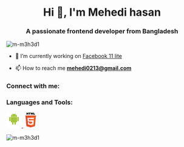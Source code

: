 <h1 align="center">Hi 👋, I'm Mehedi hasan</h1>
<h3 align="center">A passionate frontend developer from Bangladesh</h3>

<p align="left"> <img src="https://komarev.com/ghpvc/?username=m-m3h3d1&label=Profile%20views&color=0e75b6&style=flat" alt="m-m3h3d1" /> </p>

- 🔭 I’m currently working on [Facebook 11 lite](https://github.com/m-m3h3d1/Facebook-11-lite)

- 📫 How to reach me **mehedi0213@gmail.com**

<h3 align="left">Connect with me:</h3>
<p align="left">
</p>

<h3 align="left">Languages and Tools:</h3>
<p align="left"> <a href="https://developer.android.com" target="_blank" rel="noreferrer"> <img src="https://raw.githubusercontent.com/devicons/devicon/master/icons/android/android-original-wordmark.svg" alt="android" width="40" height="40"/> </a> <a href="https://www.w3.org/html/" target="_blank" rel="noreferrer"> <img src="https://raw.githubusercontent.com/devicons/devicon/master/icons/html5/html5-original-wordmark.svg" alt="html5" width="40" height="40"/> </a> </p>

<p><img align="center" src="https://github-readme-stats.vercel.app/api/top-langs?username=m-m3h3d1&show_icons=true&locale=en&layout=compact" alt="m-m3h3d1" /></p>
